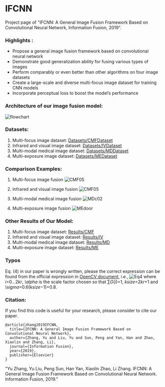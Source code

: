 # IFCNN
Project page of  "IFCNN: A General Image Fusion Framework Based on Convolutional Neural Network,  Information Fusion, 2019". 

### Highlights :
- Propose a general image fusion framework based on convolutional neural network
- Demonstrate good generalization ability for fusing various types of images
- Perform comparably or even better than other algorithms on four image datasets
- Create a large-scale and diverse multi-focus image dataset for training CNN models
- Incorporate perceptual loss to boost the model’s performance



### Architecture of our image fusion model:
![flowchart](https://github.com/uzeful/IFCNN/blob/master/flowchart.png)



### Datasets:
1. Multi-focus image dataset: [Datasets/CMFDataset](https://github.com/uzeful/IFCNN/blob/master/Datasets/CMFDataset)
2. Infrared and visual image dataset: [Datasets/IVDataset](https://github.com/uzeful/IFCNN/blob/master/Datasets/IVDataset)
3. Multi-modal medical image dataset: [Datasets/MDDataset](https://github.com/uzeful/IFCNN/blob/master/Datasets/MDDataset)
4. Multi-exposure image dataset: [Datasets/MEDataset](https://github.com/uzeful/IFCNN/blob/master/Datasets/MEDataset)



### Comparison Examples:
1. Multi-focus image fusion
![CMF05](https://github.com/uzeful/IFCNN/blob/master/Comparisons/CMF05.png)


2. Infrared and visual image fusion
![CMF05](https://github.com/uzeful/IFCNN/blob/master/Comparisons/IVroad.png)


3. Multi-modal medical image fusion
![MDc02](https://github.com/uzeful/IFCNN/blob/master/Comparisons/MDc02.png)


4. Multi-exposure image fusion
![MEdoor](https://github.com/uzeful/IFCNN/blob/master/Comparisons/MEdoor.png)



### Other Results of Our Model:
1. Multi-focus image dataset: [Results/CMF](https://github.com/uzeful/IFCNN/tree/master/Results/CMF)
2. Infrared and visual image dataset: [Results/IV](https://github.com/uzeful/IFCNN/tree/master/Results/IV)
3. Multi-modal medical image dataset: [Results/MD](https://github.com/uzeful/IFCNN/tree/master/Results/MDDataset)
4. Multi-exposure image dataset: [Results/ME](https://github.com/uzeful/IFCNN/tree/master/Results/ME)

### Typos
Eq. (4) in our paper is wrongly written, please the correct expression can be found from the official expression in [OpenCV document](https://docs.opencv.org/3.4.2/d4/d86/group__imgproc__filter.html#gac05a120c1ae92a6060dd0db190a61afa), i.e.,
![Eq4](https://github.com/uzeful/IFCNN/blob/master/other/Eq4.png)
where *i*=0...2*kr*, *\alpha* is the scale factor chosen so that ∑*G*(*i*)=1, *ksize*=2*kr*+1 and *\sigma*=0.6(*ksize*−1)+0.8.


### Citation:
If you find this code is useful for your research, please consider to cite our paper.
```
@article{zhang2019IFCNN,
  title={IFCNN: A General Image Fusion Framework Based on Convolutional Neural Network},
  author={Zhang, Yu and Liu, Yu and Sun, Peng and Yan, Han and Zhao, Xiaolin and Zhang, Li},
  journal={Information Fusion},
  year={2019},
  publisher={Elsevier}
}
```
"Yu Zhang, Yu Liu, Peng Sun, Han Yan, Xiaolin Zhao, Li Zhang. IFCNN: A General Image Fusion Framework Based on Convolutional Neural Network. Information Fusion, 2019."
